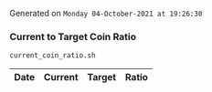 Generated on `Monday 04-October-2021 at 19:26:30`

### Current to Target Coin Ratio
`current_coin_ratio.sh`

Date|Current|Target|Ratio
---|---|---|---
